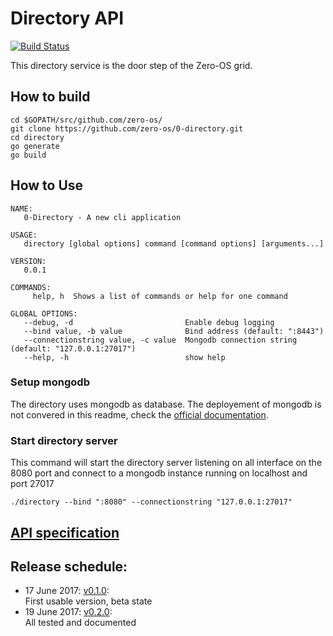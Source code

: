 # Directory API
[![Build Status](https://travis-ci.org/zero-os/0-directory.svg?branch=master)](https://travis-ci.org/zero-os/0-directory)

This directory service is the door step of the Zero-OS grid.

## How to build
```shell
cd $GOPATH/src/github.com/zero-os/
git clone https://github.com/zero-os/0-directory.git
cd directory
go generate
go build
```

## How to Use
```shell
NAME:
   0-Directory - A new cli application

USAGE:
   directory [global options] command [command options] [arguments...]

VERSION:
   0.0.1

COMMANDS:
     help, h  Shows a list of commands or help for one command

GLOBAL OPTIONS:
   --debug, -d                         Enable debug logging
   --bind value, -b value              Bind address (default: ":8443")
   --connectionstring value, -c value  Mongodb connection string (default: "127.0.0.1:27017")
   --help, -h                          show help
```

### Setup mongodb
The directory uses mongodb as database. The deployement of mongodb is not convered in this readme, check the [official documentation](https://docs.mongodb.com/manual/installation/).

### Start directory server
This command will start the directory server listening on all interface on the 8080 port and connect to a mongodb instance running on localhost and port 27017
```shell
./directory --bind ":8080" --connectionstring "127.0.0.1:27017"
```

## [API specification](https://rawgit.com/zero-os/0-directory/master/specs/directory.html)

## Release schedule:
- 17 June 2017:  [v0.1.0](milestones/0.1.0.md):  
First usable version, beta state
- 19 June 2017:  [v0.2.0](milestones/0.2.0.md):  
All tested and documented
